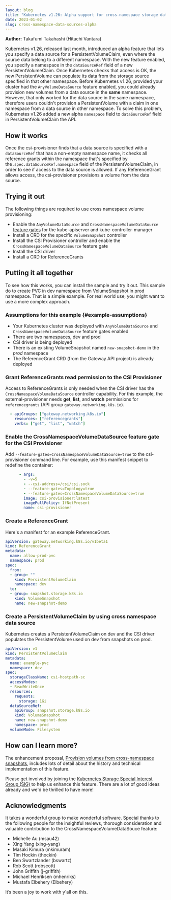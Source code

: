 ```yaml
---
layout: blog
title: "Kubernetes v1.26: Alpha support for cross-namespace storage data sources"
date: 2023-01-02
slug: cross-namespace-data-sources-alpha
---
```


**Author:** Takafumi Takahashi (Hitachi Vantara)

Kubernetes v1.26, released last month, introduced an alpha feature that
lets you specify a data source for a PersistentVolumeClaim, even where the source
data belong to a different namespace.
With the new feature enabled, you specify a namespace in the `dataSourceRef` field of
a new PersistentVolumeClaim. Once Kubernetes checks that access is OK, the new
PersistentVolume can populate its data from the storage source specified in that other
namespace.
Before Kubernetes v1.26, provided your cluster had the `AnyVolumeDataSource` feature enabled,
you could already provision new volumes from a data source in the **same**
namespace.
However, that only worked for the data source in the same namespace,
therefore users couldn't provision a PersistentVolume with a claim
in one namespace from a data source in other namespace.
To solve this problem, Kubernetes v1.26 added a new alpha `namespace` field
to `dataSourceRef` field in PersistentVolumeClaim the API.

## How it works

Once the csi-provisioner finds that a data source is specified with a `dataSourceRef` that
has a non-empty namespace name,
it checks all reference grants within the namespace that's specified by the`.spec.dataSourceRef.namespace`
field of the PersistentVolumeClaim, in order to see if access to the data source is allowed.
If any ReferenceGrant allows access, the csi-provisioner provisions a volume from the data source.

## Trying it out

The following things are required to use cross namespace volume provisioning:

* Enable the `AnyVolumeDataSource` and `CrossNamespaceVolumeDataSource` [feature gates](/docs/reference/command-line-tools-reference/feature-gates/) for the kube-apiserver and kube-controller-manager
* Install a CRD for the specific `VolumeSnapShot` controller
* Install the CSI Provisioner controller and enable the `CrossNamespaceVolumeDataSource` feature gate
* Install the CSI driver
* Install a CRD for ReferenceGrants

## Putting it all together

To see how this works, you can install the sample and try it out.
This sample do to create PVC in dev namespace from VolumeSnapshot in prod namespace.
That is a simple example. For real world use, you might want to use a more complex approach.

### Assumptions for this example {#example-assumptions}

* Your Kubernetes cluster was deployed with `AnyVolumeDataSource` and `CrossNamespaceVolumeDataSource` feature gates enabled
* There are two namespaces, dev and prod
* CSI driver is being deployed
* There is an existing VolumeSnapshot named `new-snapshot-demo` in the _prod_ namespace
* The ReferenceGrant CRD (from the Gateway API project) is already deployed

### Grant ReferenceGrants read permission to the CSI Provisioner

Access to ReferenceGrants is only needed when the CSI driver
has the `CrossNamespaceVolumeDataSource` controller capability.
For this example, the external-provisioner needs **get**, **list**, and **watch**
permissions for `referencegrants` (API group `gateway.networking.k8s.io`).

```yaml
  - apiGroups: ["gateway.networking.k8s.io"]
    resources: ["referencegrants"]
    verbs: ["get", "list", "watch"]
```

### Enable the CrossNamespaceVolumeDataSource feature gate for the CSI Provisioner

Add `--feature-gates=CrossNamespaceVolumeDataSource=true` to the csi-provisioner command line.
For example, use this manifest snippet to redefine the container:

```yaml
      - args:
        - -v=5
        - --csi-address=/csi/csi.sock
        - --feature-gates=Topology=true
        - --feature-gates=CrossNamespaceVolumeDataSource=true
        image: csi-provisioner:latest
        imagePullPolicy: IfNotPresent
        name: csi-provisioner
```

### Create a ReferenceGrant

Here's a manifest for an example ReferenceGrant.

```yaml
apiVersion: gateway.networking.k8s.io/v1beta1
kind: ReferenceGrant
metadata:
  name: allow-prod-pvc
  namespace: prod
spec:
  from:
  - group: ""
    kind: PersistentVolumeClaim
    namespace: dev
  to:
  - group: snapshot.storage.k8s.io
    kind: VolumeSnapshot
    name: new-snapshot-demo
```

### Create a PersistentVolumeClaim by using cross namespace data source

Kubernetes creates a PersistentVolumeClaim on dev and the CSI driver populates
the PersistentVolume used on dev from snapshots on prod.

```yaml
apiVersion: v1
kind: PersistentVolumeClaim
metadata:
  name: example-pvc
  namespace: dev
spec:
  storageClassName: csi-hostpath-sc
  accessModes:
  - ReadWriteOnce
  resources:
    requests:
      storage: 1Gi
  dataSourceRef:
    apiGroup: snapshot.storage.k8s.io
    kind: VolumeSnapshot
    name: new-snapshot-demo
    namespace: prod
  volumeMode: Filesystem
```

## How can I learn more?

The enhancement proposal,
[Provision volumes from cross-namespace snapshots](https://github.com/kubernetes/enhancements/tree/master/keps/sig-storage/3294-provision-volumes-from-cross-namespace-snapshots), includes lots of detail about the history and technical implementation of this feature.

Please get involved by joining the [Kubernetes Storage Special Interest Group (SIG)](https://github.com/kubernetes/community/tree/master/sig-storage)
to help us enhance this feature.
There are a lot of good ideas already and we'd be thrilled to have more!

## Acknowledgments

It takes a wonderful group to make wonderful software.
Special thanks to the following people for the insightful reviews,
thorough consideration and valuable contribution to the CrossNamespaceVolumeDataSouce feature:

* Michelle Au (msau42)
* Xing Yang (xing-yang)
* Masaki Kimura (mkimuram)
* Tim Hockin (thockin)
* Ben Swartzlander (bswartz)
* Rob Scott (robscott)
* John Griffith (j-griffith)
* Michael Henriksen (mhenriks)
* Mustafa Elbehery (Elbehery)

It’s been a joy to work with y'all on this.
